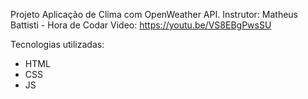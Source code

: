 Projeto Aplicação de Clima com OpenWeather API. Instrutor: Matheus Battisti - Hora de Codar Video: https://youtu.be/VS8EBgPwsSU

Tecnologias utilizadas: 

- HTML
- CSS
- JS
